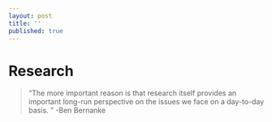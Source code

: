 ```yaml
---
layout: post
title: ''
published: true
---
```

# Research 
> “The more important reason is that research itself provides an important long-run perspective on the issues we face on a day-to-day basis. ” -Ben Bernanke



